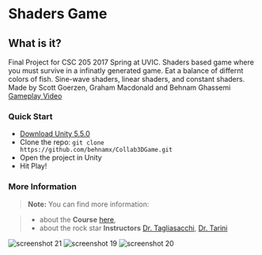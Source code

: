 Shaders Game
===================

What is it?
-------------
Final Project for CSC 205 2017 Spring at UVIC. Shaders based game where you must survive in a infinatly generated game. Eat a balance of differnt colors of fish. Sine-wave shaders, linear shaders, and constant shaders. Made by Scott Goerzen, Graham Macdonald and Behnam Ghassemi [Gameplay Video][4]

### Quick Start

- [Download Unity 5.5.0](https://unity3d.com/get-unity/download/archive)
- Clone the repo: `git clone https://github.com/behnamx/Collab3DGame.git`
- Open the project in Unity
- Hit Play!

### More Information

> **Note:** You can find more information:

> - about the **Course** [here][1],
> - about the rock star **Instructors**  [Dr. Tagliasacchi][2], [Dr. Tarini][3]

  [1]: https://heat.csc.uvic.ca/coview/outline/2017/Spring/CSC/205
  [2]: http://gfx.uvic.ca/people/ataiya/
  [3]: http://vcg.isti.cnr.it/~tarini/
  [4]: https://youtu.be/7FIX9NHpiTQ

![screenshot 21](https://cloud.githubusercontent.com/assets/25044847/25466997/9e7a8f9c-2ac0-11e7-9482-a3638e72cbab.png)
![screenshot 19](https://cloud.githubusercontent.com/assets/25044847/25466999/9e801502-2ac0-11e7-9639-b3e8632caeab.png)
![screenshot 20](https://cloud.githubusercontent.com/assets/25044847/25466998/9e7cd5a4-2ac0-11e7-8d16-920595517250.png)
